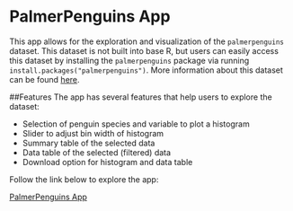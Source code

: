 # PalmerPenguins App

This app allows for the exploration and visualization of the `palmerpenguins` dataset. This dataset is not built into base R, but users can easily access this dataset by installing the `palmerpenguins` package via running `install.packages("palmerpenguins")`. More information about this dataset can be found [here](https://allisonhorst.github.io/palmerpenguins/). 

##Features
The app has several features that help users to explore the dataset:

- Selection of penguin species and variable to plot a histogram
- Slider to adjust bin width of histogram
- Summary table of the selected data
- Data table of the selected (filtered) data
- Download option for histogram and data table

Follow the link below to explore the app:

[PalmerPenguins App](https://akim2000.shinyapps.io/PalmerPenguinsApp/)
